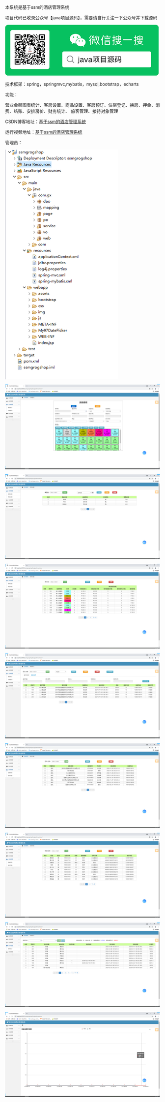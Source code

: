 本系统是基于ssm的酒店管理系统

项目代码已收录公众号【java项目源码】，需要请自行关注一下公众号并下载源码

![公众号二维码](./运行截图/wechat.png)

技术框架：spring，springmvc,mybatis，mysql,bootstrap，echarts

功能：

营业金额图表统计、客房设置、商品设置、客房预订、住宿登记、换房、押金、消费、结账、安排房价、财务统计、
旅客管理、接待对象管理


CSDN博客地址：[基于ssm的酒店管理系统](https://blog.csdn.net/mataodehtml/article/details/118876634)

运行视频地址：[基于ssm的酒店管理系统](https://www.bilibili.com/video/BV1H64y1z7XU)

管理员：

![项目结构](./运行截图/项目结构.png)

![住宿登记](./运行截图/住宿登记.png)

![商品管理](./运行截图/商品管理.png)

![客房管理](./运行截图/客房管理.png)

![客房预订](./运行截图/客房预订.png)

![接待管理](./运行截图/接待管理.png)

![旅客信息管理](./运行截图/旅客信息管理.png)

![财务统计](./运行截图/财务统计.png)

![首页](./运行截图/首页.png)
